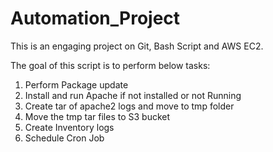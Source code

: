 # Automation_Project
This is an engaging project on Git, Bash Script and AWS EC2.

The goal of this script is to perform below tasks:
1. Perform Package update
2. Install and run Apache if not installed or not Running
3. Create tar of apache2 logs and move to tmp folder
4. Move the tmp tar files to S3 bucket
5. Create Inventory logs
6. Schedule Cron Job
